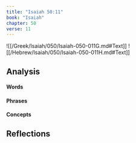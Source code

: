 ```yaml
---
title: "Isaiah 50:11"
book: "Isaiah"
chapter: 50
verse: 11
---
```

![[/Greek/Isaiah/050/Isaiah-050-011G.md#Text]]
![[/Hebrew/Isaiah/050/Isaiah-050-011H.md#Text]]

## Analysis

#### Words

#### Phrases

#### Concepts

## Reflections
